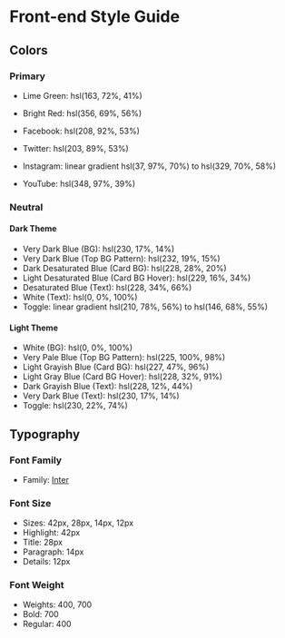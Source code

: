 # Front-end Style Guide

## Colors

### Primary

- Lime Green: hsl(163, 72%, 41%)
- Bright Red: hsl(356, 69%, 56%)

- Facebook: hsl(208, 92%, 53%)
- Twitter: hsl(203, 89%, 53%)
- Instagram: linear gradient hsl(37, 97%, 70%) to hsl(329, 70%, 58%)
- YouTube: hsl(348, 97%, 39%)

### Neutral

#### Dark Theme

- Very Dark Blue (BG): hsl(230, 17%, 14%)
- Very Dark Blue (Top BG Pattern): hsl(232, 19%, 15%)
- Dark Desaturated Blue (Card BG): hsl(228, 28%, 20%)
- Light Desaturated Blue (Card BG Hover): hsl(229, 16%, 34%)
- Desaturated Blue (Text): hsl(228, 34%, 66%)
- White (Text): hsl(0, 0%, 100%)
- Toggle: linear gradient hsl(210, 78%, 56%) to hsl(146, 68%, 55%)

#### Light Theme

- White (BG): hsl(0, 0%, 100%)
- Very Pale Blue (Top BG Pattern): hsl(225, 100%, 98%)
- Light Grayish Blue (Card BG): hsl(227, 47%, 96%)
- Light Gray Blue (Card BG Hover): hsl(228, 32%, 91%)
- Dark Grayish Blue (Text): hsl(228, 12%, 44%)
- Very Dark Blue (Text): hsl(230, 17%, 14%)
- Toggle: hsl(230, 22%, 74%)

## Typography

### Font Family

- Family: [Inter](https://fonts.google.com/specimen/Inter)

### Font Size

- Sizes: 42px, 28px, 14px, 12px
- Highlight: 42px
- Title: 28px
- Paragraph: 14px
- Details: 12px

### Font Weight

- Weights: 400, 700
- Bold: 700
- Regular: 400
